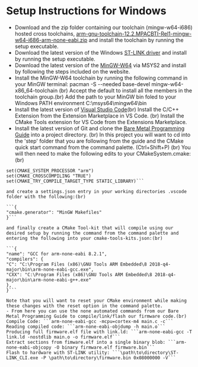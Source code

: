 # Setup Instructions for Windows

- Download and the zip folder containing our toolchain (mingw-w64-i686) hosted cross toolchains, [arm-gnu-toolchain-12.2.MPACBTI-Rel1-mingw-w64-i686-arm-none-eabi.zip](https://developer.arm.com/downloads/-/arm-gnu-toolchain-downloads) and install the toolchain by running the setup executable.
- Download the latest version of the Windows [ST-LINK driver](https://www.st.com/en/development-tools/stsw-link009.html) and install by running the setup executable.
- Download the latest version of the [MinGW-W64](https://www.msys2.org/) via MSYS2 and install by following the steps included on the website.
- Install the MinGW-W64 toolchain by running the following command in your MinGW terminal: pacman -S --needed base-devel mingw-w64-x86_64-toolchain (br)
Accept the default to install all the members in the toolchain group.(br)
Add the path to your MinGW bin foled to your Windows PATH environment C:\msys64\mingw64\bin
- Install the latest version of [Visual Studio Code](https://code.visualstudio.com/download)(br)
Install the C/C++ Extension from the Extension Marketplace in VS Code. (br)
Install the CMake Tools extension for VS Code from the Extensions Marketplace.
- Install the latest version of Git and clone the [Bare Metal Programming Guide](https://github.com/cpq/bare-metal-programming-guide) into a project directory. (br)
In this project you will want to cd into the 'step' folder that you are following from the guide and the CMake quick start command from the command palette. (Ctrl+Shift+P) (br)
You will then need to make the following edits to your CMakeSystem.cmake:(br)

```set(CMAKE_SYSTEM_NAME "Generic")
set(CMAKE_SYSTEM_PROCESSOR "arm")
set(CMAKE_CROSSCOMPILING "TRUE")
set(CMAKE_TRY_COMPILE_TARGET_TYPE STATIC_LIBRARY)```

and create a settings.json entry in your working directories .vscode folder with the following:(br)

```{
"cmake.generator": "MinGW Makefiles"
}```

and finally create a CMake Tool-kit that will compile using our desired setup by running the command from the command palette and entering the following into your cmake-tools-kits.json:(br)

```{
"name": "GCC for arm-none-eabi 8.2.1",
"compilers": {
"C": "C:\Program Files (x86)\GNU Tools ARM Embedded\8 2018-q4-major\bin\arm-none-eabi-gcc.exe",
"CXX": "C:\Program Files (x86)\GNU Tools ARM Embedded\8 2018-q4-major\bin\arm-none-eabi-g++.exe"
},
}```

Note that you will want to reset your CMake environment while making these changes with the reset option in the command palette.
- From here you can use the none automated commands from our Bare Metal Programming Guide to compile/link/flash our firmware code.(br)
Compile Code: ```arm-none-eabi-gcc -mcpu=cortex-m4 main.c -c```
Reading compiled code: ```arm-none-eabi-objdump -h main.o```
Producing full firmware.elf file with link.ld: ```arm-none-eabi-gcc -T link.ld -nostdlib main.o -o firmware.elf```
Extract sections from fimware.elf into a single binary blob: ```arm-none-eabi-objcopy -O binary firmware.elf firmware.bin```
Flash to hardware with ST-LINK utility: ```\path\to\directory\ST-LINK_CLI.exe -P \path\to\directory\firmware.bin 0x08000000 -V```
